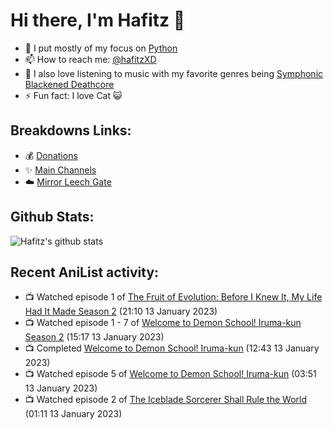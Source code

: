 # Hi there, I'm Hafitz 👋
- 🐍 I put mostly of my focus on [Python](https://python.org)
- 📫 How to reach me: [@hafitzXD](https://t.me/hafitzXD)
- 🎵 I also love listening to music with my favorite genres being [Symphonic Blackened Deathcore](https://youtu.be/qyYmS_iBcy4)
- ⚡ Fun fact: I love Cat 😺

## Breakdowns Links:
- 💰 [Donations](https://t.me/TheBreakdowns/2)
- ✨ [Main Channels](https://t.me/TheBreakdowns)
- ☁️ [Mirror Leech Gate](https://t.me/BreakdownsGate)

## Github Stats:
![Hafitz's github stats](https://github-readme-stats.vercel.app/api?username=breakdowns&show_icons=true&count_private=true&bg_color=00000000&text_color=777)

## Recent AniList activity:
<!-- ANILIST_ACTIVITY:start -->

-   📺 Watched episode 1 of [The Fruit of Evolution: Before I Knew It, My Life Had It Made Season 2](https://anilist.co/anime/146954) (21:10 13 January 2023)
-   📺 Watched episode 1 - 7 of [Welcome to Demon School! Iruma-kun Season 2](https://anilist.co/anime/116338) (15:17 13 January 2023)
-   📺 Completed [Welcome to Demon School! Iruma-kun](https://anilist.co/anime/107693) (12:43 13 January 2023)
-   📺 Watched episode 5 of [Welcome to Demon School! Iruma-kun](https://anilist.co/anime/107693) (03:51 13 January 2023)
-   📺 Watched episode 2 of [The Iceblade Sorcerer Shall Rule the World](https://anilist.co/anime/148116) (01:11 13 January 2023)

<!-- ANILIST_ACTIVITY:end -->
